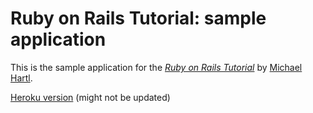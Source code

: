 # Ruby on Rails Tutorial: sample application

This is the sample application for
the [*Ruby on Rails Tutorial*](http://railstutorial.org/)
by [Michael Hartl](http://michaelhartl.com/).

[Heroku version](http://calm-caverns-9871.herokuapp.com) (might not be updated)